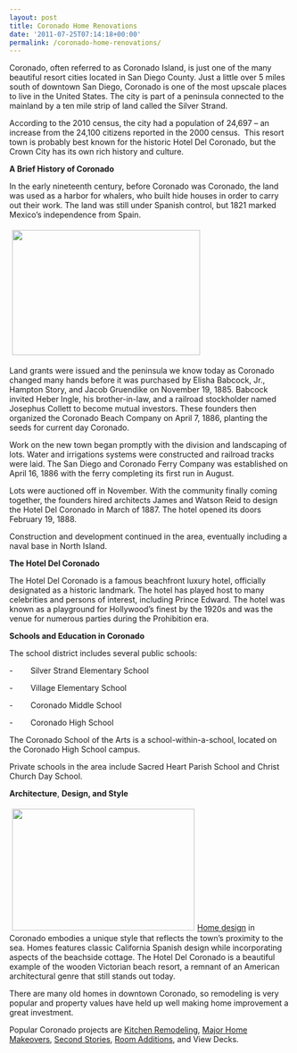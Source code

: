 ```yaml
---
layout: post
title: Coronado Home Renovations
date: '2011-07-25T07:14:18+00:00'
permalink: /coronado-home-renovations/
---
```

Coronado, often referred to as Coronado Island, is just one of the many beautiful resort cities located in San Diego County. Just a little over 5 miles south of downtown San Diego, Coronado is one of the most upscale places to live in the United States. The city is part of a peninsula connected to the mainland by a ten mile strip of land called the Silver Strand.

According to the 2010 census, the city had a population of 24,697 – an increase from the 24,100 citizens reported in the 2000 census.  This resort town is probably best known for the historic Hotel Del Coronado, but the Crown City has its own rich history and culture.

<strong>A Brief History of Coronado</strong>

In the early nineteenth century, before Coronado was Coronado, the land was used as a harbor for whalers, who built hide houses in order to carry out their work. The land was still under Spanish control, but 1821 marked Mexico’s independence from Spain.

<img class="alignleft" style="margin: 5px;" src="http://www.murraylampert.com/images/gallery/bath/BathroomLaJolla.jpg" alt="" width="337" height="224" />

Land grants were issued and the peninsula we know today as Coronado changed many hands before it was purchased by Elisha Babcock, Jr., Hampton Story, and Jacob Gruendike on November 19, 1885. Babcock invited Heber Ingle, his brother-in-law, and a railroad stockholder named Josephus Collett to become mutual investors. These founders then organized the Coronado Beach Company on April 7, 1886, planting the seeds for current day Coronado.

Work on the new town began promptly with the division and landscaping of lots. Water and irrigations systems were constructed and railroad tracks were laid. The San Diego and Coronado Ferry Company was established on April 16, 1886 with the ferry completing its first run in August.

Lots were auctioned off in November. With the community finally coming together, the founders hired architects James and Watson Reid to design the Hotel Del Coronado in March of 1887. The hotel opened its doors February 19, 1888.

Construction and development continued in the area, eventually including a naval base in North Island.

<strong>The Hotel Del Coronado</strong>

The Hotel Del Coronado is a famous beachfront luxury hotel, officially designated as a historic landmark. The hotel has played host to many celebrities and persons of interest, including Prince Edward. The hotel was known as a playground for Hollywood’s finest by the 1920s and was the venue for numerous parties during the Prohibition era.

<strong>Schools and Education in Coronado</strong>

The school district includes several public schools:

-        Silver Strand Elementary School

-        Village Elementary School

-        Coronado Middle School

-        Coronado High School

The Coronado School of the Arts is a school-within-a-school, located on the Coronado High School campus.

Private schools in the area include Sacred Heart Parish School and Christ Church Day School.

<strong>Architecture</strong>, <strong>Design, and Style</strong>

<strong><img class="alignright" style="margin: 5px;" src="http://www.murraylampert.com/images/gallery/ss/SecondStoryLaMesa.jpg" alt="" width="327" height="218" /></strong><a href="http://www.murraylampert.com/san-diego-home-design-serivces/">Home design</a> in Coronado embodies a unique style that reflects the town’s proximity to the sea. Homes features classic California Spanish design while incorporating aspects of the beachside cottage. The Hotel Del Coronado is a beautiful example of the wooden Victorian beach resort, a remnant of an American architectural genre that still stands out today.

There are many old homes in downtown Coronado, so remodeling is very popular and property values have held up well making home improvement a great investment.

Popular Coronado projects are <a href="http://www.murraylampert.com/san-diego-kitchen-remodeling-services/">Kitchen Remodeling</a>, <a href="http://www.murraylampert.com/">Major Home Makeovers</a>, <a href="http://www.murraylampert.com/san-diego-second-story-addition/">Second Stories</a>, <a href="http://www.murraylampert.com/san-diego-room-additions/">Room Additions</a>, and View Decks.
